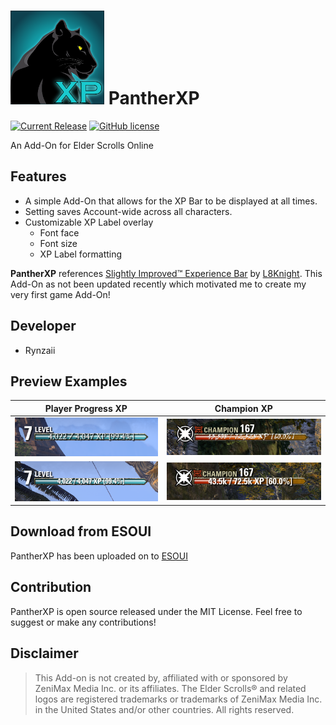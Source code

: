 # <img src="../assets/pantherXP.png" alt="PantherXP Icon" width="150"/> PantherXP 
[![Current Release](https://img.shields.io/github/release/kenzieryann7/PantherXP.svg)](https://github.com/kenzieryann7/PantherXP/releases/tag/v1.1.0) [![GitHub license](https://img.shields.io/github/license/kenzieryann7/PantherXP.svg)](https://github.com/kenzieryann7/PantherXP/blob/master/LICENSE)

An Add-On for Elder Scrolls Online

## Features
- A simple Add-On that allows for the XP Bar to be displayed at all times.
- Setting saves Account-wide across all characters.
- Customizable XP Label overlay
    - Font face
    - Font size
    - XP Label formatting

**PantherXP** references [Slightly Improved™ Experience Bar](https://www.esoui.com/downloads/info73-SlightlyImprovedExperienceBar.html) by [L8Knight](https://www.esoui.com/forums/member.php?action=getinfo&userid=1084). 
This Add-On as not been updated recently which motivated me to create my very first game Add-On!

## Developer
- Rynzaii

## Preview Examples

Player Progress XP            |  Champion XP
:-------------------------:|:-------------------------:
![Player Progress XP](../assets/normalXP_1.PNG)  |  ![Champion XP](../assets/championXP_1.PNG)
![Player Progress XP](../assets/normalXP_2.PNG)  |  ![Champion XP](../assets/championXP_2.PNG)

## Download from ESOUI
PantherXP has been uploaded on to [ESOUI](https://www.esoui.com/downloads/info3404-PantherXP.html)

## Contribution
PantherXP is open source released under the MIT License.
Feel free to suggest or make any contributions!

## Disclaimer

> This Add-on is not created by, affiliated with or sponsored by ZeniMax Media Inc. or its affiliates. The Elder Scrolls® and related logos are registered trademarks or trademarks of ZeniMax Media Inc. in the United States and/or other countries. All rights reserved.
